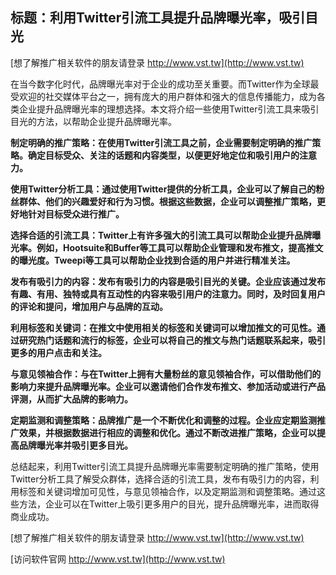## **标题：利用Twitter引流工具提升品牌曝光率，吸引目光**

[想了解推广相关软件的朋友请登录 http://www.vst.tw](http://www.vst.tw)

在当今数字化时代，品牌曝光率对于企业的成功至关重要。而Twitter作为全球最受欢迎的社交媒体平台之一，拥有庞大的用户群体和强大的信息传播能力，成为各类企业提升品牌曝光率的理想选择。本文将介绍一些使用Twitter引流工具来吸引目光的方法，以帮助企业提升品牌曝光率。

**制定明确的推广策略：在使用Twitter引流工具之前，企业需要制定明确的推广策略。确定目标受众、关注的话题和内容类型，以便更好地定位和吸引用户的注意力。**

**使用Twitter分析工具：通过使用Twitter提供的分析工具，企业可以了解自己的粉丝群体、他们的兴趣爱好和行为习惯。根据这些数据，企业可以调整推广策略，更好地针对目标受众进行推广。**

**选择合适的引流工具：Twitter上有许多强大的引流工具可以帮助企业提升品牌曝光率。例如，Hootsuite和Buffer等工具可以帮助企业管理和发布推文，提高推文的曝光度。Tweepi等工具可以帮助企业找到合适的用户并进行精准关注。**

**发布有吸引力的内容：发布有吸引力的内容是吸引目光的关键。企业应该通过发布有趣、有用、独特或具有互动性的内容来吸引用户的注意力。同时，及时回复用户的评论和提问，增加用户与品牌的互动。**

**利用标签和关键词：在推文中使用相关的标签和关键词可以增加推文的可见性。通过研究热门话题和流行的标签，企业可以将自己的推文与热门话题联系起来，吸引更多的用户点击和关注。**

**与意见领袖合作：与在Twitter上拥有大量粉丝的意见领袖合作，可以借助他们的影响力来提升品牌曝光率。企业可以邀请他们合作发布推文、参加活动或进行产品评测，从而扩大品牌的影响力。**

**定期监测和调整策略：品牌推广是一个不断优化和调整的过程。企业应定期监测推广效果，并根据数据进行相应的调整和优化。通过不断改进推广策略，企业可以提高品牌曝光率并吸引更多目光。**

总结起来，利用Twitter引流工具提升品牌曝光率需要制定明确的推广策略，使用Twitter分析工具了解受众群体，选择合适的引流工具，发布有吸引力的内容，利用标签和关键词增加可见性，与意见领袖合作，以及定期监测和调整策略。通过这些方法，企业可以在Twitter上吸引更多用户的目光，提升品牌曝光率，进而取得商业成功。

[想了解推广相关软件的朋友请登录 http://www.vst.tw](http://www.vst.tw)


[访问软件官网 http://www.vst.tw](http://www.vst.tw)
